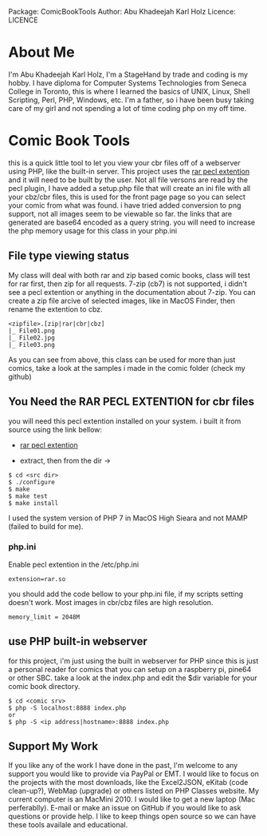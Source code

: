 Package: ComicBookTools
Author: Abu Khadeejah Karl Holz 
Licence: LICENCE

# About Me
I'm Abu Khadeejah Karl Holz, I'm a StageHand by trade and coding is my hobby.  I have diploma for Computer Systems Technologies from Seneca College in Toronto, this is where I learned the basics of UNIX, Linux, Shell Scripting, Perl, PHP, Windows, etc.  I'm a father, so i have been busy taking care of my girl and not spending a lot of time coding php on my off time.

# Comic Book Tools

this is a quick little tool to let you view your cbr files off of a webserver using PHP, like the built-in server.  This project uses the [rar pecl extention](https://pecl.php.net/package/rar) and it will need to be built by the user.  Not all file versons are read by the pecl plugin, I have added a setup.php file that will create an ini file with all your cbz/cbr files, this is used for the front page page so you can select your comic from what was found. i have tried added conversion to png support, not all images seem to be viewable so far.  the links that are generated are base64 encoded as a query string. you will need to increase the php memory usage for this class in your php.ini

## File type viewing status

My class will deal with both rar and zip based comic books, class will test for rar first, then zip for all requests.  7-zip (cb7) is not supported, i didn't see a pecl extention or anything in the documentation about 7-zip.  You can create a zip file arcive of selected images, like in MacOS Finder, then rename the extention to cbz.

```
<zipfile>.[zip|rar|cbr|cbz]
|_ File01.png
|_ File02.jpg
|_ File03.png
```
As you can see from above, this class can be used for more than just comics, take a look at the samples i made in the comic folder (check my github)

## You Need the RAR PECL EXTENTION for cbr files
you will need this pecl extention installed on your system.  i built it from source using the link bellow:

* [rar pecl extention](https://pecl.php.net/package/rar)

* extract, then from the dir ->

```
$ cd <src dir>
$ ./configure
$ make
$ make test
$ make install
```

I used the system version of PHP 7 in MacOS High Sieara and not MAMP (failed to build for me).

### php.ini

Enable pecl extention in the /etc/php.ini
```
extension=rar.so
```


you should add the code bellow to your php.ini file, if my scripts setting doesn't work. Most images in cbr/cbz files are high resolution.

```
memory_limit = 2048M

```

## use PHP built-in webserver

for this project, i'm just using the built in webserver for PHP since this is just a personal reader for comics that you can setup on a raspberry pi, pine64 or other SBC. take a look at the index.php and edit the $dir variable for your comic book directory.

```
$ cd <comic srv>
$ php -S localhost:8888 index.php
or
$ php -S <ip address|hostname>:8888 index.php
```

## Support My Work

If you like any of the work I have done in the past, I'm welcome to any support you would like to provide via PayPal or EMT.  I would like to focus on the projects with the most downloads, like the Excel2JSON, eKitab (code clean-up?), WebMap (upgrade) or others listed on PHP Classes website.  My current computer is an MacMini 2010.  I would like to get a new laptop (Mac perferablly). E-mail or make an issue on GitHub if you would like to ask questions or provide help.  I like to keep things open source so we can have these tools availale and educational.